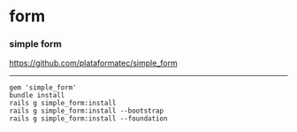 form
===
### simple form 
https://github.com/plataformatec/simple_form

---

```
gem 'simple_form'
bundle install
rails g simple_form:install
rails g simple_form:install --bootstrap
rails g simple_form:install --foundation

```


```html


```

```ruby


```



